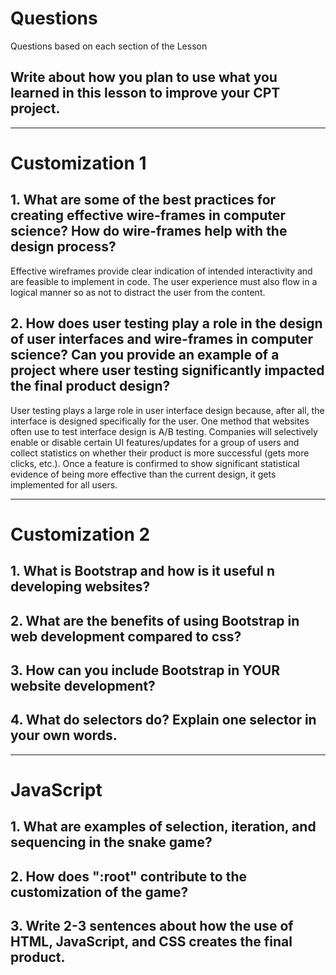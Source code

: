 <!--Start of Website Content-->
<html>
    <head>
    <link rel="stylesheet" href="questions.css">
    </head>
    <body>
<div class="index-header">
    <h1>Questions</h1>
    <p>Questions based on each section of the Lesson</p>
</div>

<!--Answer the QUESTIONS based on the lesson provided-->
<div>

<h2>Write about how you plan to use what you learned in this lesson to improve your CPT project.</h2>
<!--<p>My CPT is not a website so this doesn't really apply to my project. If it was, I would add the Bootstrap resource to my HTML `<head>` and use some of the Bootstrap classes such as `container` to style my project.</p>-->

<hr>

<h1>Customization 1</h1>

<h2>1. What are some of the best practices for creating effective wire-frames in computer science? How do wire-frames help with the design process?</h2>
Effective wireframes provide clear indication of intended interactivity and are feasible to implement in code. The user experience must also flow in a logical manner so as not to distract the user from the content.
<h2>2. How does user testing play a role in the design of user interfaces and wire-frames in computer science? Can you provide an example of a project where user testing significantly impacted the final product design?</h2>
User testing plays a large role in user interface design because, after all, the interface is designed specifically for the user. One method that websites often use to test interface design is A/B testing. Companies will selectively enable or disable certain UI features/updates for a group of users and collect statistics on whether their product is more successful (gets more clicks, etc.). Once a feature is confirmed to show significant statistical evidence of being more effective than the current design, it gets implemented for all users.

<hr>

<h1>Customization 2</h1>

<h2>1. What is Bootstrap and how is it useful n developing websites?</h2>
<!--<p>ANSWER</p>-->
<h2>2. What are the benefits of using Bootstrap in web development compared to css?</h2>
<!--<p>ANSWER</p>-->
<h2>3. How can you include Bootstrap in YOUR website development?</h2>
<!--<p>ANSWER</p>-->
<h2>4. What do selectors do? Explain one selector in your own words.</h2>
<!--<p>ANSWER</p>-->

<hr>

<h1>JavaScript</h1>

<h2>1. What are examples of selection, iteration, and sequencing in the snake game?</h2>
<!--<p>ANSWER</p>-->
<h2>2. How does ":root" contribute to the customization of the game?</h2>
<!--<p>ANSWER</p>-->
<h2>3. Write 2-3 sentences about how the use of HTML, JavaScript, and CSS creates the final product.</h2>
<!--<p>ANSWER</p>-->


</div>
</body>
